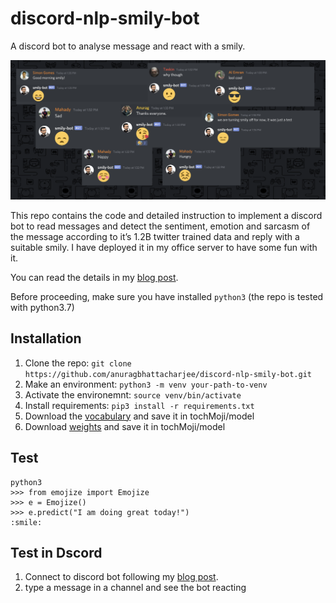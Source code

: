 # discord-nlp-smily-bot

A discord bot to analyse message and react with a smily.

![Discord](https://github.com/anuragbhattacharjee/discord-nlp-smily-bot/blob/master/smily-bot.png)

This repo contains the code and detailed instruction to implement a discord bot to read messages and detect the sentiment, emotion and sarcasm of the message according to it’s 1.2B twitter trained data and reply with a suitable smily. I have deployed it in my office server to have some fun with it.

You can read the details in my [blog post](https://medium.com/@anuragbhattacharjee/i-created-a-deep-learning-powered-discord-bot-to-react-with-smily-fec831d30d1b).

Before proceeding, make sure you have installed `python3` (the repo is tested with python3.7)

## Installation

1. Clone the repo: `git clone https://github.com/anuragbhattacharjee/discord-nlp-smily-bot.git`
2. Make an environment: `python3 -m venv your-path-to-venv`
3. Activate the environemnt: `source venv/bin/activate`
4. Install requirements: `pip3 install -r requirements.txt`
5. Download the [vocabulary](https://github.com/cw75/torchMoji/blob/master/model/vocabulary.json) and save it in tochMoji/model
6. Download [weights](https://www.dropbox.com/s/q8lax9ary32c7t9/pytorch_model.bin?dl=0#) and save it in tochMoji/model

## Test

```
python3
>>> from emojize import Emojize
>>> e = Emojize()
>>> e.predict("I am doing great today!")
:smile:
```

## Test in Dscord

1. Connect to discord bot following my [blog post](https://medium.com/@anuragbhattacharjee/i-created-a-deep-learning-powered-discord-bot-to-react-with-smily-fec831d30d1b).
2. type a message in a channel and see the bot reacting
